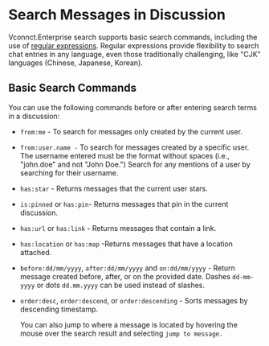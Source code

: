 # Search Messages in Discussion

Vconnct.Enterprise search supports basic search commands, including the use of [regular expressions](https://en.wikipedia.org/wiki/Regular\_expression). Regular expressions provide flexibility to search chat entries in any language, even those traditionally challenging, like "CJK" languages (Chinese, Japanese, Korean).

## Basic Search Commands

You can use the following commands before or after entering search terms in a discussion:

* `from:me` - To search for messages only created by the current user.
* `from:user.name -` To search for messages created by a specific user. The username entered must be the format without spaces (i.e., "john.doe" and not "John Doe.") Search for any mentions of a user by searching for their username.
* `has:star` - Returns messages that the current user stars.
* `is:pinned` or `has:pin`- Returns messages that pin in the current discussion.
* `has:url` or `has:link` - Returns messages that contain a link.
* `has:location` or `has:map` -Returns messages that have a location attached.
* `before:dd/mm/yyyy`, `after:dd/mm/yyyy` and `on:dd/mm/yyyy` - Return message created before, after, or on the provided date. Dashes `dd-mm-yyyy` or dots `dd.mm.yyyy` can be used instead of slashes.&#x20;
*   `order:desc`, `order:descend`, or `order:descending` - Sorts messages by descending timestamp.

    You can also jump to where a message is located by hovering the mouse over the search result and selecting `jump to message.`
